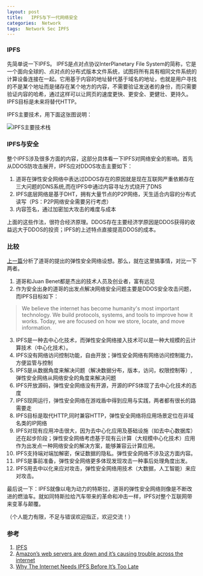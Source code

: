 ```yaml
---
layout: post
title:   IPFS与下一代网络安全   
categories:  Network
tags:  Network Sec IPFS
--- 
```


### IPFS 

先简单说一下IPFS。
IPFS是点对点协议InterPlanetary File System的简称，它是一个面向全球的、点对点的分布式版本文件系统，试图将所有具有相同文件系统的计算设备连接在一起。它用基于内容的地址替代基于域名的地址，也就是用户寻找的不是某个地址而是储存在某个地方的内容，不需要验证发送者的身份，而只需要验证内容的哈希，通过这样可以让网页的速度更快、更安全、更健壮、更持久。IPFS目标是未来将替代HTTP。

IPFS主要技术，用下面这张图说明：

![IPFS主要技术栈](../image/ipfs-stack3.png)

### IPFS与安全 

整个IPFS涉及很多方面的内容，这部分具体看一下IPFS对网络安全的影响。首先从DDOS防攻击展开，IPFS应对DDOS攻击主要如下：
1. 道哥在弹性安全网络中表达过DDOS存在的原因就是现在互联网严重依赖存在三大问题的DNS系统,而在IPFS中通过内容寻址方式绕开了DNS 
2. IPFS底层网络是基于DHT，拥有大量节点的P2P网络，天生适合内容的分布式读写（PS：P2P网络安全需要另行考虑）
3. 内容签名，通过加密加大攻击的难度与成本  

上面的这些作法，很符合经济原理。DDOS存在主要经济学原因是DDOS获得的收益远大于DDOS的投资；IPFS的上述特点直接提高DDOS的成本。


### 比较 

[上一篇](https://myself659.github.io/next-network)分析了道哥的提出的弹性安全网络设想。那么，就在这里搞事情，对比一下两者。

1. 道哥和Juan Benet都是杰出的技术人员及创业者，富有远见 
2. 作为安全出身的道哥的出发点解决网络安全问题主要是DDOS安全攻击问题，而IPFS目标如下：

>We believe the internet has become humanity's most important technology. We build protocols, systems, and tools to improve how it works. Today, we are focused on how we store, locate, and move information.

3. IPFS是一种去中心化技术，而弹性安全网络接入技术可以是一种大规模的云计算技术（中心化技术）。
4. IPFS没有网络访问控制功能，自由开放；弹性安全网络有网络访问控制能力，方便监管与控制 
5. IPFS是从数据角度来解决问题（解决数据分布，版本，访问，权限控制等）,弹性安全网络从网络安全的角度来解决问题
6. IPFS开放源码，弹性安全网络没有开源，开源的IPFS体现了去中心化技术的态度 
7. IPFS现网运行，弹性安全网络在游戏盾中得到应用与实践，两者都有很长的路需要走
8. IPFS目标是取代HTTP,同时兼容HTTP，弹性安全网络将应用场景定位在非域名类的IP网络 
9. IPFS对现有应用冲击很大，因为去中心化应用及基础设施（如去中心数据库）还在起步阶段；弹性安全网络考虑基于现有云计算（大规模中心化技术）应用作为出发点一种网络安全的解决方案，能够兼容云计算应用。
10. IPFS支持端对端加解密，保证数据的隐私。弹性安全网络不涉及这方面内容。
11. IPFS是事前准备，弹性安全网络更多体现发现攻击一种事后处理角度出发。
12. IPFS用去中以化来应对攻击，弹性安全网络用技术（大数据，人工智能）来应对攻击。 


最后说一下：IPFS就像以电为动力的特斯拉，道哥的弹性安全网络则像是不断改进的燃油车。就如同特斯拉给汽车带来的革命和冲击一样，IPFS对整个互联网带来变革与颠覆。

（个人能力有限，不足与错误欢迎指正，欢迎交流！）

### 参考 

1. [IPFS](https://ipfs.io/) 
2. [Amazon’s web servers are down and it’s causing trouble across the internet](https://www.theverge.com/2017/2/28/14765042/amazon-s3-outage-causing-trouble )
3. [Why The Internet Needs IPFS Before It’s Too Late](https://techcrunch.com/2015/10/04/why-the-internet-needs-ipfs-before-its-too-late/)













